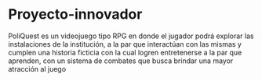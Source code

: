 # Proyecto-innovador
PoliQuest es un videojuego tipo RPG en donde el jugador podrá explorar las instalaciones de la institución, a la par que interactúan con las mismas y cumplen una historia ficticia con la cual logren entretenerse a la par que aprenden, con un sistema de combates que busca brindar una mayor atracción al juego
